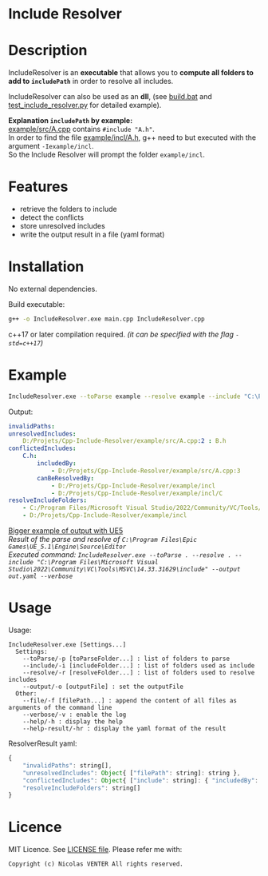 # Include Resolver

# Description

IncludeResolver is an **executable** that allows you to **compute all folders to add to `includePath`** in order to resolve all includes.

IncludeResolver can also be used as an **dll**, (see [build.bat](build.bat) and [test_include_resolver.py](test_include_resolver.py) for detailed example).

**Explanation `includePath` by example:**  
[example/src/A.cpp](example/src/A.cpp) contains	 `#include "A.h"`.  
In order to find the file [example/incl/A.h](example/incl/A.h), g++ need to but executed with the argument `-Iexample/incl`.  
So the Include Resolver will prompt the folder `example/incl`.

# Features

- retrieve the folders to include
- detect the conflicts
- store unresolved includes
- write the output result in a file (yaml format)

# Installation

No external dependencies.

Build executable:

```bash
g++ -o IncludeResolver.exe main.cpp IncludeResolver.cpp
```

c++17 or later compilation required. *(it can be specified with the flag `-std=c++17`)*

# Example

```bash
IncludeResolver.exe --toParse example --resolve example --include "C:\Program Files\Microsoft Visual Studio\2022\Community\VC\Tools\MSVC\14.33.31629\include"
```

Output:
```yaml
invalidPaths:
unresolvedIncludes:
    D:/Projets/Cpp-Include-Resolver/example/src/A.cpp:2 : B.h
conflictedIncludes:
    C.h:
        includedBy:
            - D:/Projets/Cpp-Include-Resolver/example/src/A.cpp:3
        canBeResolvedBy:
            - D:/Projets/Cpp-Include-Resolver/example/incl
            - D:/Projets/Cpp-Include-Resolver/example/incl/C
resolveIncludeFolders:
    - C:/Program Files/Microsoft Visual Studio/2022/Community/VC/Tools/MSVC/14.33.31629/include
    - D:/Projets/Cpp-Include-Resolver/example/incl
```

[Bigger example of output with UE5](out.yaml)  
*Result of the parse and resolve of `C:\Program Files\Epic Games\UE_5.1\Engine\Source\Editor`  
Executed command: `IncludeResolver.exe --toParse . --resolve . --include "C:\Program Files\Microsoft Visual Studio\2022\Community\VC\Tools\MSVC\14.33.31629\include" --output out.yaml --verbose`*

# Usage

Usage:

```
IncludeResolver.exe [Settings...]
  Settings:
    --toParse/-p [toParseFolder...] : list of folders to parse
    --include/-i [includeFolder...] : list of folders used as include
    --resolve/-r [resolveFolder...] : list of folders used to resolve includes
    --output/-o [outputFile] : set the outputFile
  Other:
    --file/-f [filePath...] : append the content of all files as arguments of the command line
    --verbose/-v : enable the log
    --help/-h : display the help
    --help-result/-hr : display the yaml format of the result
```

ResolverResult yaml:

```js
{
	"invalidPaths": string[],
	"unresolvedIncludes": Object{ ["filePath": string]: string },
	"conflictedIncludes": Object{ ["include": string]: { "includedBy": string[], "canBeResolvedBy": string[] } },
	"resolveIncludeFolders": string[]
}
```

# Licence

MIT Licence. See [LICENSE file](LICENSE).
Please refer me with:

	Copyright (c) Nicolas VENTER All rights reserved.
